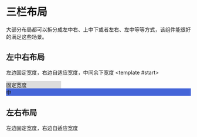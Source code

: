 <script setup>
  import column from '../../../src/components/column/index.vue'
</script>

# 三栏布局

大部分布局都可以拆分成左中右、上中下或者左右、左中等等方式，该组件能很好的满足这些场景。

## 左中右布局

左边固定宽度，右边自适应宽度，中间余下宽度
<column>
<template #start>

<div style="background:#ddd;width:150px">固定宽度</div>
</template>

  <div style="background:#4565d8;width:100%">中</div>
  <template #end>
    <div style="background:#ddd">自适应宽度</div>
  </template>
</column>

## 左右布局

左边固定宽度，右边自适应宽度

<column>
  <template #start>
  <div style="background:#ddd;width:150px">固定宽度</div>
  </template>
  <template #end>
  <div style="background:#ddd">自适应宽度</div>
  </template>
</column>
